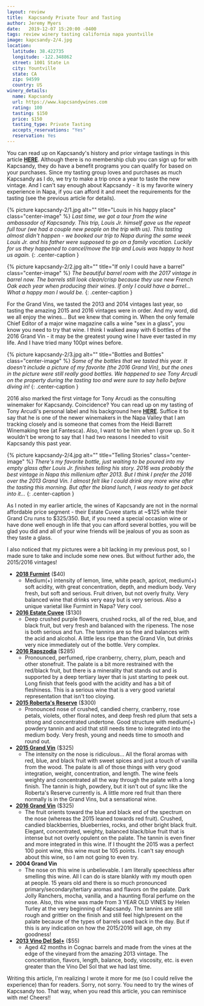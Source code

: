 ```yaml
---
layout: review
title:  Kapcsandy Private Tour and Tasting
author: Jeremy Myers
date:   2019-12-07 15:20:00 -0400
tags: review winery tasting california napa yountville
image: kapcsandy-2/4.jpg
location:
  latitude: 38.422735
  longitude: -122.348862
  street: 1001 State Ln
  city: Yountville
  state: CA
  zip: 94599
  country: US
winery_details:
  name: Kapcsandy
  url: https://www.kapcsandywines.com
  rating: 100
  tasting: $150
  price: $150
  tasting_type: Private Tasting
  accepts_reservations: "Yes" 
  reservation: Yes
---
```

You can read up on Kapcsandy's history and prior vintage tastings in this article [**HERE**](https://www.winesbyjeremy.com/2018/07/21/kapcsandy_private_tasting.html).  Although there is no membership club you can sign up for with Kapcsandy, they do have a benefit programs you can qualify for based on your purchases.  Since my tasting group loves and purchases as much Kapcsandy as I do, we try to make a trip once a year to taste the new vintage.  And I can't say enough about Kapcsandy - it is my favorite winery experience in Napa, if you can afford it and meet the requirements for the tasting (see the previous article for details).  

{% picture kapcsandy-2/1.jpg alt="" title="Louis in his happy place" class="center-image" %}
*Last time, we got a tour from the wine ambassador of Kapcsandy.  This trip, Louis Jr. himself gave us the repeat full tour (we had a couple new people on the trip with us).  This tasting almost didn't happen - we booked our trip to Napa during the same week Louis Jr. and his father were supposed to go on a family vacation.  Luckily for us they happened to cancel/move the trip and Louis was happy to host us again.*
{: .center-caption }

{% picture kapcsandy-2/2.jpg alt="" title="If only I could have a barrel" class="center-image" %}
*The beautiful barrel room with the 2017 vintage in barrel now.  The barrels still look clean/crisp because they use new French Oak each year when producing their wines.  If only I could have a barrel...  What a happy man I would be.*
{: .center-caption }

For the Grand Vins, we tasted the 2013 and 2014 vintages last year, so tasting the amazing 2015 and 2016 vintages were in order.  And my word, did we all enjoy the wines...  But we knew that coming in.  When the only female Chief Editor of a major wine magazine calls a wine "sex in a glass", you know you need to try that wine.  I think I walked away with 6 bottles of the 2016 Grand Vin - it may be the greatest young wine I have ever tasted in my life.  And I have tried many 100pt wines before.  

{% picture kapcsandy-2/3.jpg alt="" title="Bottles and Bottles" class="center-image" %}
*Some of the bottles that we tasted this year.  It doesn't include a picture of my favorite (the 2016 Grand Vin), but the ones in the picture were still really good bottles.  We happened to see Tony Arcudi on the property during the tasting too and were sure to say hello before diving in!*
{: .center-caption }

2016 also marked the first vintage for Tony Arcudi as the consulting winemaker for Kapcsandy.  Coincidence?  You can read up on my tasting of Tony Arcudi's personal label and his background here [**HERE**](https://www.winesbyjeremy.com/2019/07/27/tony_arcudi_private_tasting.html).  Suffice it to say that he is one of the newer winemakers in the Napa Valley that I am tracking closely and is someone that comes from the Heidi Barrett Winemaking tree (at Fantesca).  Also, I want to be him when I grow up.  So it wouldn't be wrong to say that I had two reasons I needed to visit Kapcsandy this past year.  

{% picture kapcsandy-2/4.jpg alt="" title="Telling Stories" class="center-image" %}
*There's my favorite bottle, just waiting to be poured into my empty glass after Louis Jr. finishes telling his story.  2016 was probably the best vintage in Napa this millenium after 2013.  But I think I prefer the 2016 over the 2013 Grand Vin.  I almost felt like I could drink any more wine after the tasting this morning.  But after the bland lunch, I was ready to get back into it...*
{: .center-caption }

As I noted in my earlier article, the wines of Kapcsandy are not in the normal affordable price segment - their Estate Cuvee starts at ~$125 while their Grand Cru runs to $325/350.  But, if you need a special occasion wine or have done well enough in life that you can afford several bottles, you will be glad you did and all of your wine friends will be jealous of you as soon as they taste a glass.

I also noticed that my pictures were a bit lacking in my previous post, so I made sure to take and include some new ones.  But without further ado, the 2015/2016 vintages!

* [**2018 Furmint**](https://www.kapcsandywines.com/wines/2018-Furmint) ($40)
  * Medium(+) intensity of lemon, lime, white peach, apricot, medium(+) soft acidity, with great concentration, depth, and medium body.  Very fresh, but soft and serious.  Fruit driven, but not overly fruity.  Very balanced wine that drinks very easy but is very serious.  Also a unique varietal like Furmint in Napa?  Very cool.
* [**2016 Estate Cuvee**](https://www.kapcsandywines.com/wines/2016-Estate-Cuv-e-Cabernet-Sauvignon) ($130)
  * Deep crushed purple flowers, crushed rocks, all of the red, blue, and black fruit, but very fresh and balanced with the ripeness.  The nose is both serious and fun.  The tannins are so fine and balances with the acid and alcohol.  A little less ripe than the Grand Vin, but drinks very nice immediately out of the bottle.  Very complex.
* [**2016 Rapszodia**](https://www.kapcsandywines.com/wines/2016-Rapszodia) ($285)
  * Pronounced, perfumed, ripe cranberry, cherry, plum, peach and other stonefruit.  The palate is a bit more restrained with the red/black fruit, but there is a minerality that stands out and is supported by a deep tertiary layer that is just starting to peek out.  Long finish that feels good with the acidity and has a bit of fleshiness.  This is a serious wine that is a very good varietal representation that isn't too cloying.
* [**2015 Roberta's Reserve**](https://www.kapcsandywines.com/wines/2015-Roberta-s-Reserve) ($300)
  * Pronounced nose of crushed, candied cherry, cranberry, rose petals, violets, other floral notes, and deep fresh red plum that sets a strong and concentrated undertone.  Good structure with medium(+) powdery tannin and acid that still needs time to integrated into the medium body.  Very fresh, young and needs time to smooth and round out.
* [**2015 Grand Vin**](https://www.kapcsandywines.com/wines/2015-Cabernet-Sauvignon-Grand-Vin) ($325)
  * The intensity on the nose is ridiculous...  All the floral aromas with red, blue, and black fruit with sweet spices and just a touch of vanilla from the wood.  The palate is all of those things with very good integration, weight, concentration, and length.  The wine feels weighty and concentrated all the way through the palate with a long finish.  The tannin is high, powdery, but it isn't out of sync like the Roberta's Reserve currently is.  A little more red fruit than there normally is in the Grand Vins, but a sensational wine.
* [**2016 Grand Vin**](https://www.kapcsandywines.com/wines/2016-Cabernet-Sauvignon-Grand-Vin) ($325)
  * The fruit orients toward the blue and black end of the spectrum on the nose (whereas the 2015 leaned towards red fruit).  Crushed, candied blackberries, blueberries, rocks, and other bright black fruit.  Elegant, concentrated, weighty, balanced black/blue fruit that is intense but not overly opulent on the palate.  The tannin is even finer and more integrated in this wine.  If I thought the 2015 was a perfect 100 point wine, this wine must be 105 points.  I can't say enough about this wine, so I am not going to even try.
* **2004 Grand Vin**
  * The nose on this wine is unbelievable.  I am literally speechless after smelling this wine.  All I can do is stare blankly with my mouth open at people.  15 years old and there is so much pronounced primary/secondary/tertiary aromas and flavors on the palate.  Dark Jolly Ranchers, mocha, vanilla, and a haunting floral perfume on the nose.  Also, this wine was made from 3 YEAR OLD VINES by Helen Turley at the very beginning of Kapcsandy.  The tannins are still rough and grittier on the finish and still feel high/present on the palate because of the types of barrels used back in the day.  But if this is any indication on how the 2015/2016 will age, oh my goodness!
* [**2013 Vino Del Sol+**](https://www.kapcsandywines.com/wines/2013-Vino-del-Sol) ($55)
  * Aged 42 months in Cognac barrels and made from the vines at the edge of the vineyard from the amazing 2013 vintage.  The concentration, flavors, length, balance, body, viscosity, etc. is even greater than the Vino Del Sol that we had last time.

Writing this article, I'm realizing I wrote it more for me (so I could relive the experience) than for readers.  Sorry, not sorry.  You need to try the wines of Kapcsandy too.  That way, when you read this article, you can reminisce with me!  Cheers!!
